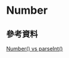 # Number

## 參考資料

[Number() vs parseInt()](https://thisthat.dev/number-constructor-vs-parse-int/)

